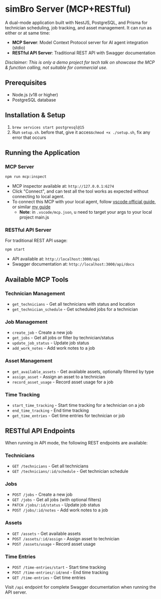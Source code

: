 # simBro Server (MCP+RESTful) 

A dual-mode application built with NestJS, PostgreSQL, and Prisma for technician scheduling, job tracking, and asset management. It can run as either or at same time:
- **MCP Server**: Model Context Protocol server for AI agent integration (stdio)
- **RESTful API Server**: Traditional REST API with Swagger documentation

*Disclaimer: This is only a demo project for tech talk on showcase the MCP & function calling, not suitable for commercial use.*

## Prerequisites

- Node.js (v18 or higher)
- PostgreSQL database

## Installation & Setup
1. `brew services start postgresql@15`
2. Run `setup.sh`. before that, give it access`chmod +x ./setup.sh`, fix any error that occurs

## Running the Application

### MCP Server 
```bash
npm run mcp:inspect
```
- MCP inspector available at: `http://127.0.0.1:6274`
- Click "Connect", and can test all the tool works as expected without connecting to local agent.
- To connect this MCP with your local agent, follow [vscode official guide](https://code.visualstudio.com/docs/copilot/chat/mcp-servers), or similar [my guide](https://www.notion.so/Update-Jira-Confluence-with-Copilot-agent-mode-by-connecting-their-MCP-2026aa72858e805391accb123ff90009?source=copy_link)
  - **Note**: in `.vscode/mcp.json`, u need to target your args to your local project main.js

### RESTful API Server 
For traditional REST API usage:
```bash
npm start
```
- API available at: `http://localhost:3000/api`
- Swagger documentation at: `http://localhost:3000/api/docs`

## Available MCP Tools

### Technician Management
- `get_technicians` - Get all technicians with status and location
- `get_technician_schedule` - Get scheduled jobs for a technician

### Job Management
- `create_job` - Create a new job
- `get_jobs` - Get all jobs or filter by technician/status
- `update_job_status` - Update job status
- `add_work_notes` - Add work notes to a job

### Asset Management
- `get_available_assets` - Get available assets, optionally filtered by type
- `assign_asset` - Assign an asset to a technician
- `record_asset_usage` - Record asset usage for a job

### Time Tracking
- `start_time_tracking` - Start time tracking for a technician on a job
- `end_time_tracking` - End time tracking
- `get_time_entries` - Get time entries for technician or job

## RESTful API Endpoints

When running in API mode, the following REST endpoints are available:

### Technicians
- `GET /technicians` - Get all technicians
- `GET /technicians/:id/schedule` - Get technician schedule

### Jobs
- `POST /jobs` - Create a new job
- `GET /jobs` - Get all jobs (with optional filters)
- `PATCH /jobs/:id/status` - Update job status
- `POST /jobs/:id/notes` - Add work notes to a job

### Assets
- `GET /assets` - Get available assets
- `POST /assets/:id/assign` - Assign asset to technician
- `POST /assets/usage` - Record asset usage

### Time Entries
- `POST /time-entries/start` - Start time tracking
- `POST /time-entries/:id/end` - End time tracking
- `GET /time-entries` - Get time entries

Visit `/api` endpoint for complete Swagger documentation when running the API server.


